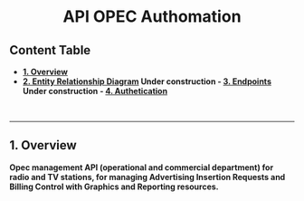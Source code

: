 <h1 align ='center'> <strong>API OPEC Authomation<strong> </h1>

## **Content Table**

- [1. Overview](#1-overview)
- [2. Entity Relationship Diagram](#2-entity-relationship-diagram)
**Under construction** - [3. Endpoints](#3-endpoints) 
**Under construction** - [4. Authetication](#4-authentication)

<br>

---

## **1. Overview**

Opec management API (operational and commercial department) for radio and TV stations, for managing Advertising Insertion Requests and Billing Control with Graphics and Reporting resources.

